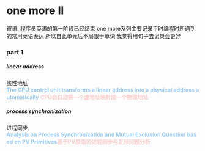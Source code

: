# one more ll
寄语:
程序员英语的第一阶段已经结束
one more系列主要记录平时编程时所遇到的常用英语表达
所以自此单元后不局限于单词
我觉得用句子去记录会更好

### part 1

##### linear address
线性地址
<font color=#99CCFF style=" font-weight:bold;">The CPU control unit transforms a linear address into a physical address automatically</font>
<font color=#FFCCCC style=" font-weight:bold;">CPU会自动把一个虚地址映射成一个物理地址</font>

##### process synchronization
进程同步<font color=#99CCFF style=" font-weight:bold;">Analysis on Process Synchronization and Mutual Exclusion Question based on PV Primitives</font><font color=#FFCCCC style=" font-weight:bold;">基于PV原语的进程同步与互斥问题分析</font>


